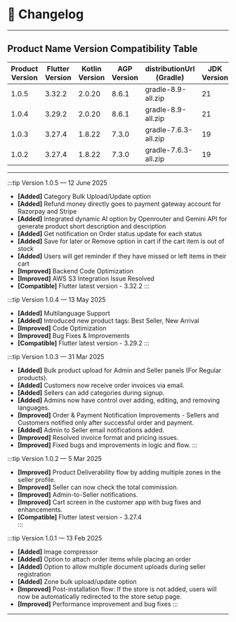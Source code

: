 # 📝 Changelog

---

## Product Name Version Compatibility Table

| Product Version | Flutter Version | Kotlin Version | AGP Version | distributionUrl (Gradle) | JDK Version |
|----------------|----------------|---------------|-------------|--------------------------|-------------|
| 1.0.5            | 3.32.2         | 2.0.20        | 8.6.1       | gradle-8.9-all.zip       | 21          |
| 1.0.4            | 3.29.2         | 2.0.20        | 8.6.1      | gradle-8.9-all.zip       | 21         |
| 1.0.3            | 3.27.4          | 1.8.22       | 7.3.0       | gradle-7.6.3-all.zip       | 19          |
| 1.0.2            | 3.27.4          | 1.8.22        | 7.3.0       | gradle-7.6.3-all.zip       | 19          |


---

:::tip Version 1.0.5 — 12 June 2025
- **[Added]** Category Bulk Upload/Update option
- **[Added]** Refund money directly goes to payment gateway account for Razorpay and Stripe
- **[Added]** Integrated dynamic AI option by Openrouter and Gemini API for generate product short description and description
- **[Added]** Get notification on Order status update for each status
- **[Added]** Save for later or Remove option in cart if the cart item is out of stock
- **[Added]** Users will get reminder if they have missed or left items in their cart
- **[Improved]** Backend Code Optimization
- **[Improved]** AWS S3 Integration Issue Resolved
- **[Compatible]** Flutter latest version - 3.32.2
:::

:::tip Version 1.0.4 — 13 May 2025
- **[Added]** Multilanguage Support
- **[Added]** Introduced new product tags: Best Seller, New Arrival
- **[Improved]** Code Optimization
- **[Improved]** Bug Fixes & Improvements
- **[Compatible]** Flutter latest version - 3.29.2
:::

:::tip Version 1.0.3 — 31 Mar 2025
- **[Added]** Bulk product upload for Admin and Seller panels (For Regular products).
- **[Added]** Customers now receive order invoices via email.
- **[Added]** Sellers can add categories during signup.
- **[Added]** Admins now have control over adding, editing, and removing languages.
- **[Improved]** Order & Payment Notification Improvements - Sellers and Customers notified only after successful order and payment.
- **[Added]** Admin to Seller email notifications added.
- **[Improved]** Resolved invoice format and pricing issues.
- **[Improved]** Fixed bugs and improvements in logic and flow.
:::

:::tip Version 1.0.2 — 5 Mar 2025
- **[Improved]** Product Deliverability flow by adding multiple zones in the seller profile.
- **[Improved]** Seller can now check the total commission.
- **[Improved]** Admin-to-Seller notifications.
- **[Improved]** Cart screen in the customer app with bug fixes and enhancements.
- **[Compatible]** Flutter latest version - 3.27.4   
:::

:::tip Version 1.0.1 — 13 Feb 2025
- **[Added]** Image compressor
- **[Added]** Option to attach order items while placing an order
- **[Added]** Option to allow multiple document uploads during seller registration
- **[Added]** Zone bulk upload/update option
- **[Improved]** Post-installation flow: If the store is not added, users will now be automatically redirected to the store setup page.
- **[Improved]** Performance improvement and bug fixes
:::

--- 